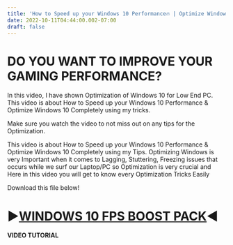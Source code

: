 ```yaml
---
title: 'How to Speed up your Windows 10 Performance🔥 | Optimize Windows 10 for Gaming ** FPS BOOST TRICK **'
date: 2022-10-11T04:44:00.002-07:00
draft: false
---
```



DO YOU WANT TO IMPROVE YOUR GAMING PERFORMANCE?
===============================================

In this video, I have shown Optimization of Windows 10 for Low End PC. This video is about How to Speed up your Windows 10 Performance & Optimize Windows 10 Completely using my tricks.

Make sure you watch the video to not miss out on any tips for the Optimization.

This video is about How to Speed up your Windows 10 Performance & Optimize Windows 10 Completely using my Tips. Optimizing Windows is very Important when it comes to Lagging, Stuttering, Freezing issues that occurs while we surf our Laptop/PC so Optimization is very crucial and Here in this video you will get to know every Optimization Tricks Easily

Download this file below!

  

  

▶[WINDOWS 10 FPS BOOST PACK](https://mega.nz/file/hp1kXbia#7nyhfCc2Dy2NCV0yasJpYAHVUgNF34RIOEg9u8o-97M)◀
========================================================================================================

**VIDEO TUTORIAL**